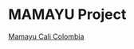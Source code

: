 # MAMAYU Project

[Mamayu Cali Colombia](https://raw.githubusercontent.com/cal1log/assets/readme/images/COD_19_AGOSTO_2020.JPG?raw=true)
